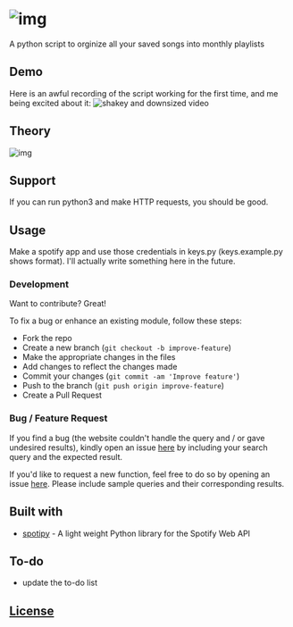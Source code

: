 # ![img](https://i.imgur.com/asrfVaW.png)
A python script to orginize all your saved songs into monthly playlists

## Demo
Here is an awful recording of the script working for the first time, and me being excited about it: ![shakey and downsized video](https://youtu.be/BIJhtVM27Lk)

## Theory
![img](https://github.com/djmango/spotify-monthly-playlists/blob/master/img/spotify-monthly-diag.png)

## Support
If you can run python3 and make HTTP requests, you should be good.

## Usage
Make a spotify app and use those credentials in keys.py (keys.example.py shows format). I'll actually write something here in the future.

### Development
Want to contribute? Great!

To fix a bug or enhance an existing module, follow these steps:

- Fork the repo
- Create a new branch (`git checkout -b improve-feature`)
- Make the appropriate changes in the files
- Add changes to reflect the changes made
- Commit your changes (`git commit -am 'Improve feature'`)
- Push to the branch (`git push origin improve-feature`)
- Create a Pull Request 

### Bug / Feature Request

If you find a bug (the website couldn't handle the query and / or gave undesired results), kindly open an issue [here](https://github.com/djmango/spotify-monthly-playlists/issues/new) by including your search query and the expected result.

If you'd like to request a new function, feel free to do so by opening an issue [here](https://github.com/djmango/spotify-monthly-playlists/issues/new). Please include sample queries and their corresponding results.


## Built with 

- [spotipy](https://github.com/plamere/spotipy) - A light weight Python library for the Spotify Web API

## To-do
- update the to-do list


## [License](https://github.com/djmango/spotify-monthly-playlists/blob/master/LICENSE)

